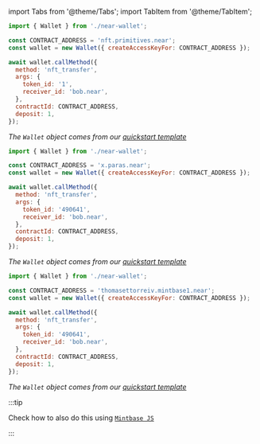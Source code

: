 import Tabs from '@theme/Tabs';
import TabItem from '@theme/TabItem';

<Tabs groupId="nft-contract-tabs" className="file-tabs">
<TabItem value="NFT Primitive" label="Reference" default>

```js
import { Wallet } from './near-wallet';

const CONTRACT_ADDRESS = 'nft.primitives.near';
const wallet = new Wallet({ createAccessKeyFor: CONTRACT_ADDRESS });

await wallet.callMethod({
  method: 'nft_transfer',
  args: {
    token_id: '1',
    receiver_id: 'bob.near',
  },
  contractId: CONTRACT_ADDRESS,
  deposit: 1,
});
```

_The `Wallet` object comes from our [quickstart template](https://github.com/near-examples/hello-near-examples/blob/main/frontend/)_

</TabItem>

<TabItem value="Paras" label="Paras">

```js
import { Wallet } from './near-wallet';

const CONTRACT_ADDRESS = 'x.paras.near';
const wallet = new Wallet({ createAccessKeyFor: CONTRACT_ADDRESS });

await wallet.callMethod({
  method: 'nft_transfer',
  args: {
    token_id: '490641',
    receiver_id: 'bob.near',
  },
  contractId: CONTRACT_ADDRESS,
  deposit: 1,
});
```

_The `Wallet` object comes from our [quickstart template](https://github.com/near-examples/hello-near-examples/blob/main/frontend)_

</TabItem>

<TabItem value="Mintbase" label="Mintbase">

```js
import { Wallet } from './near-wallet';

const CONTRACT_ADDRESS = 'thomasettorreiv.mintbase1.near';
const wallet = new Wallet({ createAccessKeyFor: CONTRACT_ADDRESS });

await wallet.callMethod({
  method: 'nft_transfer',
  args: {
    token_id: '490641',
    receiver_id: 'bob.near',
  },
  contractId: CONTRACT_ADDRESS,
  deposit: 1,
});
```

_The `Wallet` object comes from our [quickstart template](https://github.com/near-examples/hello-near-examples/tree/main/frontend)_

:::tip

Check how to also do this using [`Mintbase JS`](https://github.com/Mintbase/mintbase-js/tree/beta/packages/sdk)

:::

</TabItem>

</Tabs>
